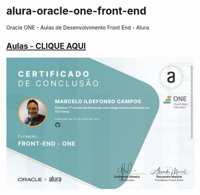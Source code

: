 # alura-oracle-one-front-end
Oracle ONE - Aulas de Desenvolvimento Front End - Alura

## [Aulas - CLIQUE AQUI](https://marceloicampos.github.io/alura-oracle-one-front-end/)

![](https://raw.githubusercontent.com/marceloicampos/alura-oracle-one-front-end/main/img/formacao_FRONT_END_ONE.jpg)
